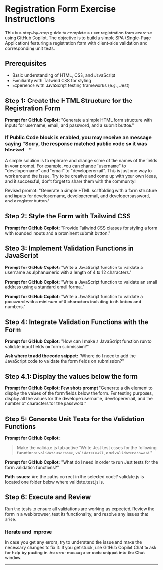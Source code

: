 # Registration Form Exercise Instructions

This is a step-by-step guide to complete a user registration form exercise using GitHub Copilot. The objective is to build a simple SPA (Single-Page Application) featuring a registration form with client-side validation and corresponding unit tests.

## Prerequisites
- Basic understanding of HTML, CSS, and JavaScript
- Familiarity with Tailwind CSS for styling
- Experience with JavaScript testing frameworks (e.g., Jest)

## Step 1: Create the HTML Structure for the Registration Form

**Prompt for GitHub Copilot:**
"Generate a simple HTML form structure with inputs for username, email, and password, and a submit button."

### If Public Code block is enabled, you may receive an message saying "Sorry, the response matched public code so it was blocked..."

A simple solution is to rephrase and change some of the names of the fields in your prompt. For example, you can change "username" to "developername" and "email" to "developeremail". This is just one way to work around the issue. Try to be creative and come up with your own ideas, and if successful, don't forget to share them with the community!

Revised prompt: "Generate a simple HTML scaffolding with a form structure and inputs for developername, developeremail, and developerpassword, and a register button."

## Step 2: Style the Form with Tailwind CSS

**Prompt for GitHub Copilot:**
"Provide Tailwind CSS classes for styling a form with rounded inputs and a prominent submit button."

## Step 3: Implement Validation Functions in JavaScript

**Prompt for GitHub Copilot:**
"Write a JavaScript function to validate a username as alphanumeric with a length of 4 to 12 characters."

**Prompt for GitHub Copilot:**
"Write a JavaScript function to validate an email address using a standard email format."

**Prompt for GitHub Copilot:**
"Write a JavaScript function to validate a password with a minimum of 8 characters including both letters and numbers."

## Step 4: Integrate Validation Functions with the Form

**Prompt for GitHub Copilot:**
"How can I make a JavaScript function run to validate input fields on form submission?"

**Ask where to add the code snippet:**
"Where do I need to add the JavaScript code to validate the form fields on submission?"

## Step 4.1: Display the values below the form
**Prompt for GitHub Copilot: Few shots prompt**
"Generate a div element to display the values of the form fields below the form. For testing purposes, display all the values for the developerusername, developeremail, and the number of characters for the password."

## Step 5: Generate Unit Tests for the Validation Functions

**Prompt for GitHub Copilot:**
> Make the validate.js tab active
"Write Jest test cases for the following functions: `validateUsername`, `validateEmail`, and `validatePassword`."

**Prompt for GitHub Copilot:**
"What do I need in order to run Jest tests for the form validation functions?"

**Path issues:**
Are the paths correct in the selected code? validate.js is located one folder below where validate.test.js is.

## Step 6: Execute and Review

Run the tests to ensure all validations are working as expected. Review the form in a web browser, test its functionality, and resolve any issues that arise.

### Iterate and Improve

In case you get any errors, try to understand the issue and make the necessary changes to fix it. If you get stuck, use GitHub Copilot Chat to ask for help by pasting in the error message or code snippet into the Chat window.

---
